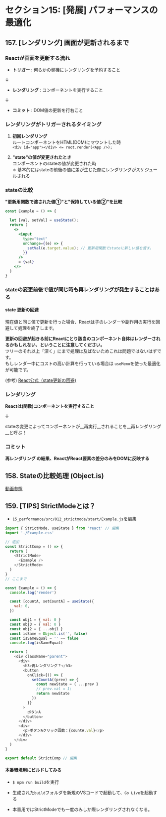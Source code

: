 # セクション15: [発展] パフォーマンスの最適化

## 157. [レンダリング] 画面が更新されるまで

### Reactが画面を更新する流れ

+ __トリガー__ : 何らかの契機にレンダリングを予約すること<br>

↓<br>

+ __レンダリング__ : コンポーネントを実行すること<br>

↓<br>

+ __コミット__ : DOM値の更新を行右こと<br>

### レンダリングがトリガーされるタイミング

1. __初回レンダリング__<br>
    ルートコンポーネントをHTML(DOM)にマウントした時<br>
    `<div id="app"></div> <= root.render(<App />);`<br>

2. __"state"の値が変更されたとき__<br>
    コンポーネントのstateの値が変更された時<br>
    `＊` 基本的にはstateの前後の値に差が生じた際にレンダリングがスケジュールされる<br>

### stateの比較

__"更新用関数で渡された値①"と"保持している値②"を比較__<br>

```jsx:Sample.jsx
const Example = () => {

  let [val, setVal] = useState();
  return (
    <>
      <input
        type="text"
        onChange={(e) => {
          setVal(e.target.value); // 更新用関数でstateに新しい値を渡す。
        }}
      />
      = {val}
    </>
  )
}
```

### stateの変更前後で値が同じ時も再レンダリングが発生することはある

#### state 更新の回避

現在値と同じ値で更新を行った場合、Reactは子のレンダーや副作用の実行を回避して処理を終了します。<br>

__更新の回避が起きる前にReactにとり該当のコンポーネント自体はレンダーされるかもしれない、ということに注意してください。__<br>
ツリーのそれ以上「深く」にまで処理は及ばないためこれは問題ではないはずです。<br>
もしレンダー中にコストの高い計算を行っている場合は `useMemo`を使った最適化が可能です。<br>

(参考) [React公式（state更新の回避)](https://ja.reactjs.org/docs/hooks-reference.html#bailing-out-of-a-state-update) <br>

### レンダリング

__Reactは(関数)コンポーネントを実行すること__<br>

↓<br>

stateの変更によってコンポーネントが__再実行__されることを__再レンダリング__と呼ぶ！<br>


### コミット

__再レンダリング の結果、ReactがReact要素の差分のみをDOMに反映する__<br>

## 158. Stateの比較処理 (Object.is)

[動画参照](https://www.udemy.com/course/react-complete-guide/learn/lecture/33043846#questions)<br>

## 159. [TIPS] StrictModeとは？

+ `15_performance/src/012_strictmode/start/Example.js`を編集<br>

```js:Example.js
import { StrictMode, useState } from 'react' // 編集
import './Example.css'

// 追加
const StrictComp = () => {
  return (
    <StrictMode>
      <Example />
    </StrictMode>
  )
}
// ここまで

const Example = () => {
  console.log('render')

  const [countA, setCountA] = useState({
    val: 0,
  })

  const obj1 = { val: 0 }
  const obj3 = { val: 0 }
  const obj2 = { ...obj1 }
  const isSame = Object.is('', false)
  const isSameEqual = '' == false
  console.log(isSameEqual)

  return (
    <div className="parent">
      <div>
        <h3>再レンダリング？</h3>
        <button
          onClick={() => {
            setCountA((prev) => {
              const newState = { ...prev }
              // prev.val = 1;
              return newState
            })
          }}
        >
          ボタンA
        </button>
      </div>
      <div>
        <p>ボタンAクリック回数：{countA.val}</p>
      </div>
    </div>
  )
}

export default StrictComp // 編集
```

#### 本番環境用にビルドしてみる<br>

+ `$ npm run build`を実行<br>

+ 生成された`build`フォルダを新規のVSコードで起動して、`Go Live`を起動する<br>

+ 本番用ではStrictModeでも一度のみしか際レンダリングされなくなる。<br>
